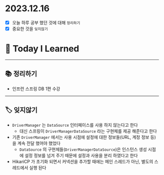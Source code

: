 # 2023.12.16

- [x] 오늘 하루 공부 했던 것에 대해 `정리하기`
- [x] 중요한 것을 `잊지않기`

# 🚩 Today I Learned

---

## 📚 정리하기

- 인프런 스프링 DB 1편 수강

---

## 🏷 잊지않기

- `DriverManager` 는 `DataSource` 인터페이스를 사용 하지 않는다고 한다
  - 대신 스프링이 `DriverManagerDataSource` 라는 구현체를 제공 해준다고 한다
- 기존 `DriverManager` 에서는 사용 시점에 설정에 대한 정보들(URL, 계정 정보 등)을 계속 전달 했어야 했었다
  - `DataSource` 의 구현체들(`DriverManagerDataSource`)은 인스턴스 생성 시점에 설정 정보를 넘겨 주기 때문에 설정과 사용을 분리 하였다고 한다
- HikariCP 가 초기화 되면서 커넥션을 추가할 때에는 메인 스레드가 아닌, 별도의 스레드에서 실행 된다
